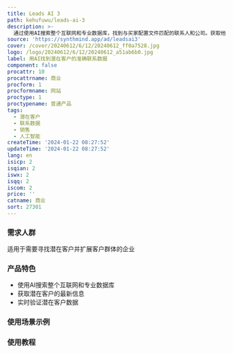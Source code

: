 ```yaml
---
title: Leads AI 3
path: kehufuwu/leads-ai-3
description: >-
  通过使用AI搜索整个互联网和专业数据库，找到与买家配置文件匹配的联系人和公司。获取他们最重要的信息，实时验证其数据。AI会根据您的描述构建潜在客户配置文件，并提供详细的潜在客户信息。帮助您了解客户需求和挑战，实现更多交易。
source: 'https://synthmind.app/ad/leadsai3'
cover: /cover/20240612/6/12/20240612_ff0a7528.jpg
logo: /logo/20240612/6/12/20240612_a51ab6b0.jpg
label: 用AI找到潜在客户的准确联系数据
component: false
procattr: 10
procattrname: 商业
procform: 1
procformname: 网站
proctype: 1
proctypename: 普通产品
tags:
  - 潜在客户
  - 联系数据
  - 销售
  - 人工智能
createTime: '2024-01-22 08:27:52'
updateTime: '2024-01-22 08:27:52'
lang: en
isicp: 2
isqian: 2
iswx: 2
isqq: 2
iscom: 2
price: ''
catname: 商业
sort: 27301
---
```




### 需求人群
适用于需要寻找潜在客户并扩展客户群体的企业

### 产品特色
- 使用AI搜索整个互联网和专业数据库
- 获取潜在客户的最新信息
- 实时验证潜在客户数据

### 使用场景示例


### 使用教程


  
